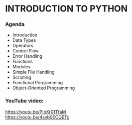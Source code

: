 # INTRODUCTION TO PYTHON

### Agenda
- Introduction
- Data Types 
- Operators
- Control Flow
- Error Handling
- Functions
- Modules
- Simple File Handling
- Scripting
- Functional Porgramming
- Object-Oriented Programming

### YouTube video:
https://youtu.be/PIoXr01TfaM  
https://youtu.be/4syb9ECQETg  